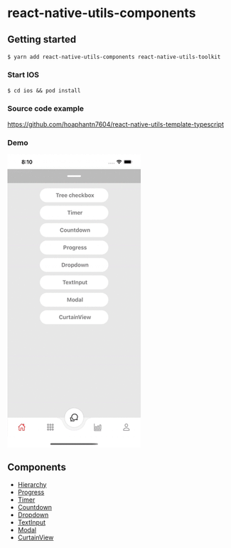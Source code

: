 # react-native-utils-components

## Getting started

`$ yarn add react-native-utils-components react-native-utils-toolkit`

### Start IOS
`$ cd ios && pod install`

### Source code example
https://github.com/hoaphantn7604/react-native-utils-template-typescript
 
### Demo
![](https://github.com/hoaphantn7604/file-upload/blob/master/document/component/demo.gif)

## Components
- [Hierarchy](documents/Hierarchy.md)
- [Progress](documents/Progress.md)
- [Timer](documents/Timer.md)
- [Countdown](documents/Countdown.md)
- [Dropdown](documents/Dropdown.md)
- [TextInput](documents/TextInput.md)
- [Modal](documents/Modal.md)
- [CurtainView](documents/CurtainView.md)
